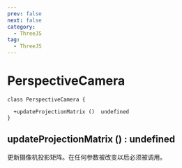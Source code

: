 ```yaml
---
prev: false
next: false
category:
  - ThreeJS
tag:
  - ThreeJS
---
```


# PerspectiveCamera

```class
class PerspectiveCamera {

  +updateProjectionMatrix ()  undefined
}

```

## updateProjectionMatrix () : undefined

更新摄像机投影矩阵。在任何参数被改变以后必须被调用。
